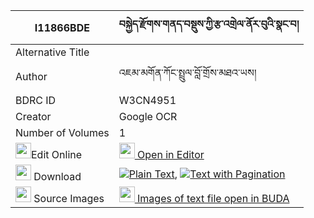 |I11866BDE|བསྐྱེད་རྫོགས་གནད་བསྡུས་ཀྱི་རྩ་འགྲེལ་ནོར་བུའི་སྣང་བ། 
| --- | --- 
|Alternative Title |
|Author| འཇམ་མགོན་ཀོང་སྤྲུལ་བློ་གྲོས་མཐའ་ཡས།
|BDRC ID | W3CN4951
|Creator | Google OCR
|Number of Volumes| 1
|<img width="25" src="https://img.icons8.com/color/25/000000/edit-property.png">Edit Online| [<img width="25" src="https://avatars.githubusercontent.com/u/45091458?s=200&v=4"> Open in Editor](http://editor.openpecha.org/I11866BDE)
|<img width="25" src="https://img.icons8.com/fluent/48/000000/download-2.png"/>  Download | [![](https://img.icons8.com/color/20/000000/txt.png)Plain Text](https://github.com/Openpecha/I11866BDE/releases/download/v1/kyedzok_nedu_kyi_tsadrel_norbu_plain_I11866BDE.zip), [![](https://img.icons8.com/color/20/000000/txt.png)Text with Pagination](https://github.com/Openpecha/I11866BDE/releases/download/v1/kyedzok_nedu_kyi_tsadrel_norbu_pages_I11866BDE.zip)
|<img width="25" src="https://img.icons8.com/plasticine/100/000000/pictures-folder.png"/>  Source Images | [<img width="25" src="https://library.bdrc.io/icons/BUDA-small.svg"> Images of text file open in BUDA](https://library.bdrc.io/show/bdr:W3CN4951)